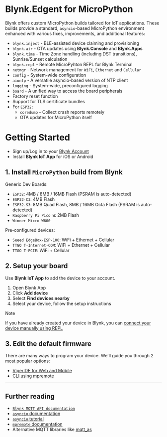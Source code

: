 
# Blynk.Edgent for MicroPython

Blynk offers custom MicroPython builds tailored for IoT applications.
These builds provide a standard, `asyncio`-based MicroPython environment enhanced with various fixes, improvements, and additional features:

- `blynk.inject` - BLE-assisted device claiming and provisioning
- `blynk.air` - OTA updates using **Blynk.Console** and **Blynk.Apps**
- `blynk.time` - Time Zone handling (including DST transitions), Sunrise/Sunset calculation
- `blynk.repl` - Remote MicroPyhton REPL for Blynk Terminal
- `netmgr` - Network management for `WiFi`, `Ethernet` and `Cellular`
- `config` - System-wide configuration
- `aiontp` - A versatile asyncio-based version of NTP client
- `logging` - System-wide, preconfigured logging
- `board` - A unified way to access the board peripherals
- Factory reset function
- Support for TLS certificate bundles
- For `ESP32`:
  - `coredump` - Collect crash reports remotely
  - OTA updates for MicroPython itself

# Getting Started

- Sign up/Log in to your [Blynk Account](https://blynk.cloud)
- Install **Blynk IoT App** for iOS or Android

## 1. Install `MicroPython` build from Blynk

Generic Dev Boards:

- `ESP32`: 4MB / 8MB / 16MB Flash (PSRAM is auto-detected)
- `ESP32-C3`: 4MB Flash
- `ESP32-S3`: 8MB Quad Flash, 8MB / 16MB Octa Flash (PSRAM is auto-detected)
- `Raspberry Pi Pico W`: 2MB Flash
- `Winner Micro W600`

Pre-configured devices:

- `Seeed EdgeBox-ESP-100`: WiFi + Ethernet + Cellular
- `TTGO T-Internet-COM`: WiFi + Ethernet + Cellular
- `TTGO T-PCIE`: WiFi + Cellular

## 2. Setup your board

Use **Blynk IoT App** to add the device to your account.
1. Open Blynk App
2. Click **Add device**
3. Select **Find devices nearby**
4. Select your device, follow the setup instructions

> [!NOTE]
> If you have already created your device in Blynk,
> you can [connect your device manually using REPL](_extra/Cookbook.md)

## 3. Edit the default firmware 

There are many ways to program your device. We'll guide you through 2 most popular options:

- [ViperIDE for Web and Mobile](_extra/Workflow-ViperIDE.md)
- [CLI using mpremote](_extra/Workflow-CLI.md)

---

## Further reading

- [`Blynk MQTT API documentation`](https://docs.blynk.io/en/blynk.cloud-mqtt-api/device-mqtt-api)
- [`asyncio` documentation](https://docs.micropython.org/en/latest/library/asyncio.html)
- [`asyncio` tutorial](https://github.com/peterhinch/micropython-async/blob/master/v3/docs/TUTORIAL.md)
- [`mpremote` documentation](https://docs.micropython.org/en/latest/reference/mpremote.html)
- Alternative MQTT libraries like [mqtt_as](https://github.com/peterhinch/micropython-mqtt/tree/master/mqtt_as)

